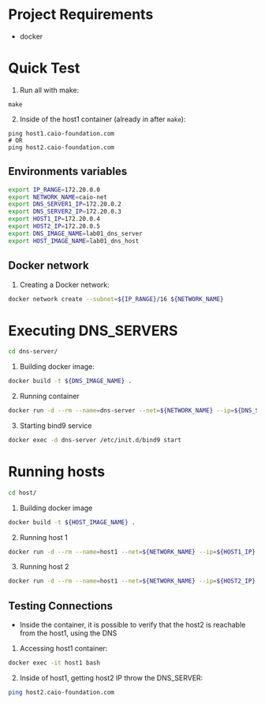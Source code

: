 # Project Requirements
- docker


# Quick Test
1. Run all with make:
```shell
make
```

2. Inside of the host1 container (already in after `make`):
```shell
ping host1.caio-foundation.com
# OR
ping host2.caio-foundation.com
```

## Environments variables

```bash
export IP_RANGE=172.20.0.0
export NETWORK_NAME=caio-net
export DNS_SERVER1_IP=172.20.0.2
export DNS_SERVER2_IP=172.20.0.3
export HOST1_IP=172.20.0.4
export HOST2_IP=172.20.0.5
export DNS_IMAGE_NAME=lab01_dns_server
export HOST_IMAGE_NAME=lab01_dns_host
```

## Docker network

1. Creating a Docker network:
```bash
docker network create --subnet=${IP_RANGE}/16 ${NETWORK_NAME}
```


# Executing DNS_SERVERS

```bash
cd dns-server/
```

1. Building docker image:
```bash
docker build -t ${DNS_IMAGE_NAME} .
```

2. Running container
```bash
docker run -d --rm --name=dns-server --net=${NETWORK_NAME} --ip=${DNS_SERVER_IP} ${DNS_IMAGE_NAME}
```

3. Starting bind9 service
```bash
docker exec -d dns-server /etc/init.d/bind9 start
```

# Running hosts

```bash
cd host/
```


1. Building docker image
```bash
docker build -t ${HOST_IMAGE_NAME} .
```

2. Running host 1
```bash
docker run -d --rm --name=host1 --net=${NETWORK_NAME} --ip=${HOST1_IP} --dns=${DNS_SERVER_IP} ${HOST_IMAGE_NAME} /bin/bash -c "while :; do sleep 10; done"
```

3. Running host 2
```bash
docker run -d --rm --name=host1 --net=${NETWORK_NAME} --ip=${HOST2_IP} --dns=${DNS_SERVER_IP} ${HOST_IMAGE_NAME} /bin/bash -c "while :; do sleep 10; done"
```


## Testing Connections

- Inside the container, it is possible to verify that the host2 is reachable from the host1, using the DNS

1. Accessing host1 container:
```bash
docker exec -it host1 bash
```

2. Inside of host1, getting host2 IP throw the DNS_SERVER:
```bash
ping host2.caio-foundation.com
```
